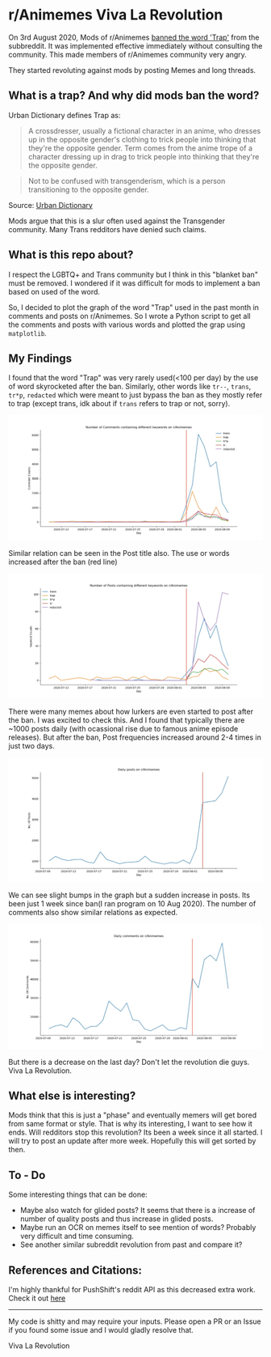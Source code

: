 # r/Animemes Viva La Revolution

On 3rd August 2020, Mods of r/Animemes [banned the word 'Trap'](https://www.reddit.com/r/Animemes/comments/i2mn3g/rule_5_update_as_of_today_the_word_trap_is_now/) from the subbreddit. It was implemented effective immediately without consulting the community. This made members of r/Animemes community very angry.

They started revoluting against mods by posting Memes and long threads.

## What is a trap? And why did mods ban the word?
Urban Dictionary defines Trap as: 
>A crossdresser, usually a fictional character in an anime, who dresses up in the opposite gender's clothing to trick people into thinking that they're the opposite gender. Term comes from the anime trope of a character dressing up in drag to trick people into thinking that they're the opposite gender.

>Not to be confused with transgenderism, which is a person transitioning to the opposite gender.

Source: [Urban Dictionary](https://www.urbandictionary.com/define.php?term=Trap)

Mods argue that this is a slur often used against the Transgender community. Many Trans redditors have denied such claims.

## What is this repo about?
I respect the LGBTQ+ and Trans community but I think in this "blanket ban" must be removed. I wondered if it was difficult for mods to implement a ban based on used of the word. 

So, I decided to plot the graph of the word "Trap" used in the past month in comments and posts on r/Animemes. So I wrote a Python script to get all the comments and posts with various words and plotted the grap using `matplotlib`.

## My Findings
I found that the word "Trap" was very rarely used(<100 per day) by the use of word skyrocketed after the ban. Similarly, other words like `tr--`, `trans`, `tr*p`, `redacted` which were meant to just bypass the ban as they mostly refer to trap (except trans, idk about if `trans` refers to trap or not, sorry). 

![Comments Keywords](/Comments_Keywords.jpeg)

Similar relation can be seen in the Post title also. The use or words increased after the ban (red line)

![Posts Keywords](Posts_Keywords.jpeg)

There were many memes about how lurkers are even started to post after the ban. I was excited to check this. And I found that typically there are ~1000 posts daily (with ocassional rise due to famous anime episode releases). But after the ban, Post frequencies increased around 2-4 times in just two days. 

![Daily Posts](Daily_Posts.jpeg)

We can see slight bumps in the graph but a sudden increase in posts. Its been just 1 week since ban(I ran program on 10 Aug 2020). The number of comments also show similar relations as expected.

![Daily Comments](/Daily_Comments.jpeg)

But there is a decrease on the last day? Don't let the revolution die guys. Viva La Revolution.

## What else is interesting?

Mods think that this is just a "phase" and eventually memers will get bored from same format or style. That is why its interesting, I want to see how it ends. Will redditors stop this revolution? Its been a week since it all started. I will try to post an update after more week. Hopefully this will get sorted by then.

## To - Do
Some interesting things that can be done:

- Maybe also watch for glided posts? It seems that there is a increase of number of quality posts and thus increase in glided posts.
- Maybe run an OCR on memes itself to see mention of words? Probably very difficult and time consuming.
- See another similar subreddit revolution from past and compare it?


## References and Citations:
I'm highly thankful for PushShift's reddit API as this decreased extra work. Check it out [here](https://github.com/pushshift/api)

---
My code is shitty and may require your inputs. Please open a PR or an Issue if you found some issue and I would gladly resolve that. 

Viva La Revolution
